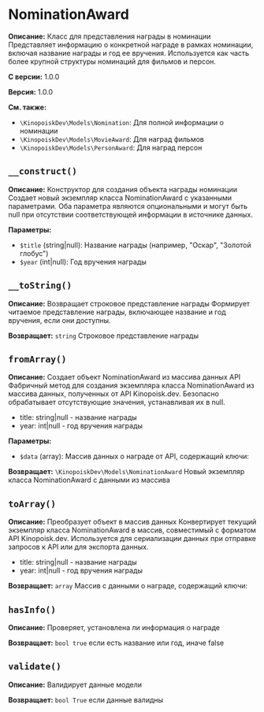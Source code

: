 # NominationAward

**Описание:** Класс для представления награды в номинации
Представляет информацию о конкретной награде в рамках номинации,
включая название награды и год ее вручения. Используется как часть
более крупной структуры номинаций для фильмов и персон.

**С версии:** 1.0.0

**Версия:** 1.0.0

**См. также:**

* `\KinopoiskDev\Models\Nomination`: Для полной информации о номинации
* `\KinopoiskDev\Models\MovieAward`: Для наград фильмов
* `\KinopoiskDev\Models\PersonAward`: Для наград персон

## `__construct()`

**Описание:** Конструктор для создания объекта награды номинации
Создает новый экземпляр класса NominationAward с указанными параметрами.
Оба параметра являются опциональными и могут быть null при отсутствии
соответствующей информации в источнике данных.

**Параметры:**

* `$title` (string|null): Название награды (например, "Оскар", "Золотой глобус")
* `$year` (int|null): Год вручения награды

## `__toString()`

**Описание:** Возвращает строковое представление награды
Формирует читаемое представление награды, включающее название
и год вручения, если они доступны.

**Возвращает:** `string` Строковое представление награды

## `fromArray()`

**Описание:** Создает объект NominationAward из массива данных API
Фабричный метод для создания экземпляра класса NominationAward из массива данных,
полученных от API Kinopoisk.dev. Безопасно обрабатывает отсутствующие
значения, устанавливая их в null.
- title: string|null - название награды
- year: int|null - год вручения награды

**Параметры:**

* `$data` (array): Массив данных о награде от API, содержащий ключи:

**Возвращает:** `\KinopoiskDev\Models\NominationAward` Новый экземпляр класса NominationAward с данными из массива

## `toArray()`

**Описание:** Преобразует объект в массив данных
Конвертирует текущий экземпляр класса NominationAward в массив,
совместимый с форматом API Kinopoisk.dev. Используется для сериализации
данных при отправке запросов к API или для экспорта данных.
- title: string|null - название награды
- year: int|null - год вручения награды

**Возвращает:** `array` Массив с данными о награде, содержащий ключи:

## `hasInfo()`

**Описание:** Проверяет, установлена ли информация о награде

**Возвращает:** `bool true` если есть название или год, иначе false

## `validate()`

**Описание:** Валидирует данные модели

**Возвращает:** `bool True` если данные валидны

